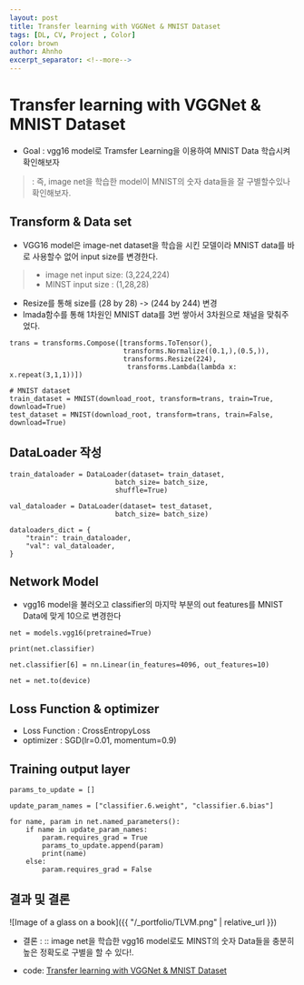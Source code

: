 ```yaml
---
layout: post
title: Transfer learning with VGGNet & MNIST Dataset
tags: [DL, CV, Project , Color]
color: brown
author: Ahnho
excerpt_separator: <!--more-->
---
```


# Transfer learning with VGGNet & MNIST Dataset

- Goal : vgg16 model로 Tramsfer Learning을 이용하여 MNIST Data 학습시켜 확인해보자
> : 즉, image net을 학습한 model이 MNIST의 숫자 data들을 잘 구별할수있나 확인해보자.

<!--more-->


## Transform & Data set

- VGG16 model은 image-net dataset을 학습을 시킨 모델이라 MNIST data를 바로 사용할수 없어 input size를 변경한다.
> - image net input size: (3,224,224)
> - MINST input size : (1,28,28)

- Resize를 통해 size를 (28 by 28) -> (244 by 244) 변경
-  lmada함수를 통해 1차원인 MNIST data를 3번 쌓아서 3차원으로 채널을 맞춰주었다.
```python3 
trans = transforms.Compose([transforms.ToTensor(),
                            transforms.Normalize((0.1,),(0.5,)),
                            transforms.Resize(224),
                             transforms.Lambda(lambda x: x.repeat(3,1,1))])

# MNIST dataset
train_dataset = MNIST(download_root, transform=trans, train=True, download=True)
test_dataset = MNIST(download_root, transform=trans, train=False, download=True)
```


## DataLoader 작성

```python3
train_dataloader = DataLoader(dataset= train_dataset,
                          batch_size= batch_size,
                          shuffle=True)

val_dataloader = DataLoader(dataset= test_dataset,
                          batch_size= batch_size)

dataloaders_dict = {
    "train": train_dataloader,
    "val": val_dataloader,
}
```

## Network Model

- vgg16 model을 불러오고 classifier의 마지막 부분의 out features를 MNIST Data에 맞게 10으로 변경한다

```python3
net = models.vgg16(pretrained=True)

print(net.classifier)

net.classifier[6] = nn.Linear(in_features=4096, out_features=10)

net = net.to(device)
```

## Loss Function  & optimizer

- Loss Function : CrossEntropyLoss
- optimizer : SGD(lr=0.01, momentum=0.9)

## Training output layer

```python3
params_to_update = []

update_param_names = ["classifier.6.weight", "classifier.6.bias"]

for name, param in net.named_parameters():
    if name in update_param_names:
        param.requires_grad = True
        params_to_update.append(param)
        print(name)
    else:
        param.requires_grad = False
```

## 결과 및 결론

![Image of a glass on a book]({{ "/_portfolio/TLVM.png" | relative_url }})

- 결론 : :: image net을 학습한 vgg16 model로도 MINST의 숫자 Data들을 충분히 높은 정확도로 구별을 할 수 있다!.


- code: [Transfer learning with VGGNet & MNIST Dataset](https://github.com/Ahnho/DeepLeaning_PJ/blob/main/Transfer_Leaning/Transfer_MNIST.ipynb) 
